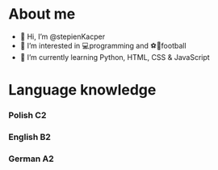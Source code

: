 # About me
- 👋 Hi, I’m @stepienKacper
- 👀 I’m interested in 💻programming and ⚽🦶football
- 🌱 I’m currently learning Python, HTML, CSS & JavaScript

# Language knowledge
### Polish C2
### English B2
### German A2
<!---
stepienKacper/stepienKacper is a ✨ special ✨ repository because its `README.md` (this file) appears on your GitHub profile.
You can click the Preview link to take a look at your changes.
--->
